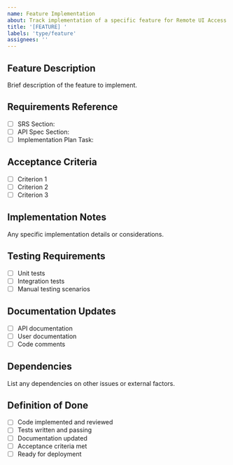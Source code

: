 ```yaml
---
name: Feature Implementation
about: Track implementation of a specific feature for Remote UI Access
title: '[FEATURE] '
labels: 'type/feature'
assignees: ''
---
```


## Feature Description
Brief description of the feature to implement.

## Requirements Reference
- [ ] SRS Section: 
- [ ] API Spec Section: 
- [ ] Implementation Plan Task: 

## Acceptance Criteria
- [ ] Criterion 1
- [ ] Criterion 2
- [ ] Criterion 3

## Implementation Notes
Any specific implementation details or considerations.

## Testing Requirements
- [ ] Unit tests
- [ ] Integration tests
- [ ] Manual testing scenarios

## Documentation Updates
- [ ] API documentation
- [ ] User documentation
- [ ] Code comments

## Dependencies
List any dependencies on other issues or external factors.

## Definition of Done
- [ ] Code implemented and reviewed
- [ ] Tests written and passing
- [ ] Documentation updated
- [ ] Acceptance criteria met
- [ ] Ready for deployment
